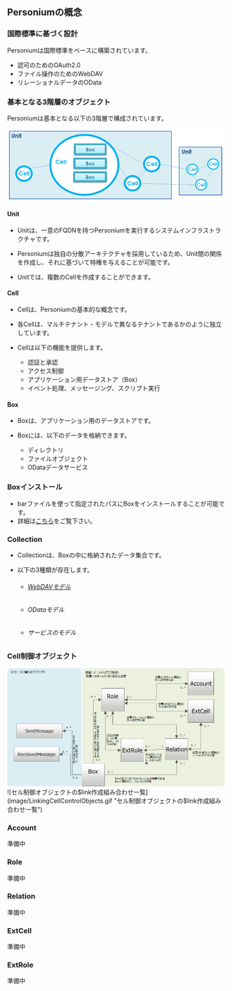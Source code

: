 ## Personiumの概念

### 国際標準に基づく設計

Personiumは国際標準をベースに構築されています。

* 認可のためのOAuth2.0
* ファイル操作のためのWebDAV
* リレーショナルデータのOData

### 基本となる3階層のオブジェクト
Personiumは基本となる以下の3階層で構成されています。

![3階層オブジェクト](image/3LayerStructure.png "3階層オブジェクト")

#### Unit

* Unitは、一意のFQDNを持つPersoniumを実行するシステムインフラストラクチャです。

* Personiumは独自の分散アーキテクチャを採用しているため、Unit間の関係を作成し、それに基づいて特権を与えることが可能です。

* Unitでは、複数のCellを作成することができます。

#### Cell

* Cellは、Personiumの基本的な概念です。
* 各Cellは、マルチテナント・モデルで異なるテナントであるかのように独立しています。

* Cellは以下の機能を提供します。

	* 認証と承認
	* アクセス制御
	* アプリケーション用データストア（Box）
	* イベント処理、メッセージング、スクリプト実行


#### Box

* Boxは、アプリケーション用のデータストアです。

* Boxには、以下のデータを格納できます。

	* ディレクトリ
	* ファイルオブジェクト
	* ODataデータサービス

### Boxインストール
* barファイルを使って指定されたパスにBoxをインストールすることが可能です。
* 詳細は[こちら](https://personium.github.io/ja/user_guide/006_Box_install.html)をご覧下さい。


### Collection
* Collectionは、Boxの中に格納されたデータ集合です。
* 以下の3種類が存在します。

	* ###### [WebDAVモデル](https://personium.github.io/ja/user_guide/007_WebDAV_model.html)
	* ###### ODataモデル
	* ###### サービスのモデル

### Cell制御オブジェクト
![Cell制御オブジェクトE-R図](image/cell_ctrl_obj.png "Cell制御オブジェクトE-R図")
![セル制御オブジェクトの$link作成組み合わせ一覧](image/LinkingCellControlObjects.gif "セル制御オブジェクトの$link作成組み合わせ一覧")

### Account
準備中

### Role
準備中

### Relation
準備中

### ExtCell
準備中

### ExtRole
準備中
